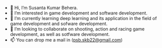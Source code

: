 - 👋 Hi, I’m Susanta Kumar Behera.
- 👀 I’m interested in game development and software development.
- 🌱 I’m currently learning deep learning and its application in the field of game development and sofware development.
- 💞️ I’m looking to collaborate on shooting, action and racing game development, as well as sotfware development.
- 📫 You can drop me a mail in (psb.skb22@gmail.com)

<!---
psbskb22/psbskb22 is a ✨ special ✨ repository because its `README.md` (this file) appears on your GitHub profile.
You can click the Preview link to take a look at your changes.
--->

